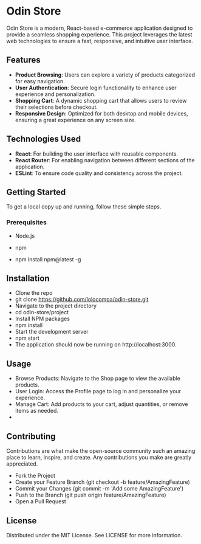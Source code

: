 # Odin Store

Odin Store is a modern, React-based e-commerce application designed to provide a seamless shopping experience. This project leverages the latest web technologies to ensure a fast, responsive, and intuitive user interface.

## Features

- **Product Browsing**: Users can explore a variety of products categorized for easy navigation.
- **User Authentication**: Secure login functionality to enhance user experience and personalization.
- **Shopping Cart**: A dynamic shopping cart that allows users to review their selections before checkout.
- **Responsive Design**: Optimized for both desktop and mobile devices, ensuring a great experience on any screen size.

## Technologies Used

- **React**: For building the user interface with reusable components.
- **React Router**: For enabling navigation between different sections of the application.
- **ESLint**: To ensure code quality and consistency across the project.

## Getting Started

To get a local copy up and running, follow these simple steps.

### Prerequisites

- Node.js
- npm

- npm install npm@latest -g

## Installation

- Clone the repo
- git clone https://github.com/lolocompa/odin-store.git
- Navigate to the project directory
- cd odin-store/project
- Install NPM packages
- npm install
- Start the development server
- npm start
- The application should now be running on http://localhost:3000.

## Usage
- Browse Products: Navigate to the Shop page to view the available products.
- User Login: Access the Profile page to log in and personalize your experience.
- Manage Cart: Add products to your cart, adjust quantities, or remove items as needed.
- 
## Contributing
Contributions are what make the open-source community such an amazing place to learn, inspire, and create. Any contributions you make are greatly appreciated.

- Fork the Project
- Create your Feature Branch (git checkout -b feature/AmazingFeature)
- Commit your Changes (git commit -m 'Add some AmazingFeature')
- Push to the Branch (git push origin feature/AmazingFeature)
- Open a Pull Request

## License
Distributed under the MIT License. See LICENSE for more information.
